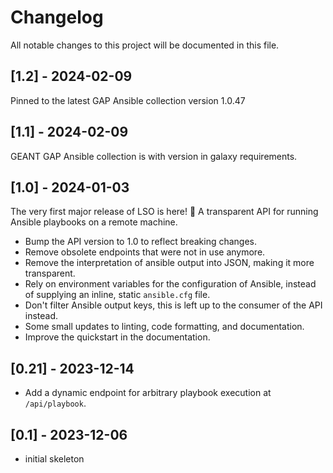 # Changelog

All notable changes to this project will be documented in this file.
## [1.2] - 2024-02-09
Pinned to the latest GAP Ansible collection version 1.0.47
## [1.1] - 2024-02-09
GEANT GAP Ansible collection is with version in galaxy requirements.
## [1.0] - 2024-01-03
The very first major release of LSO is here! :tada: A transparent API for running Ansible playbooks on a remote machine.

- Bump the API version to 1.0 to reflect breaking changes.
- Remove obsolete endpoints that were not in use anymore.
- Remove the interpretation of ansible output into JSON, making it more transparent.
- Rely on environment variables for the configuration of Ansible, instead of supplying an inline, static `ansible.cfg` file.
- Don't filter Ansible output keys, this is left up to the consumer of the API instead.
- Some small updates to linting, code formatting, and documentation.
- Improve the quickstart in the documentation.

## [0.21] - 2023-12-14
- Add a dynamic endpoint for arbitrary playbook execution at `/api/playbook`.

## [0.1] - 2023-12-06
- initial skeleton
